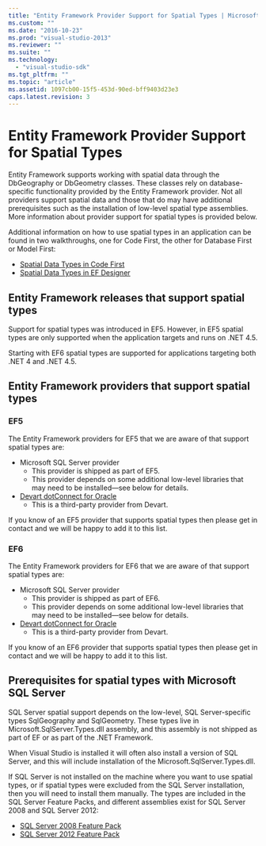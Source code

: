 ```yaml
---
title: "Entity Framework Provider Support for Spatial Types | Microsoft Docs"
ms.custom: ""
ms.date: "2016-10-23"
ms.prod: "visual-studio-2013"
ms.reviewer: ""
ms.suite: ""
ms.technology: 
  - "visual-studio-sdk"
ms.tgt_pltfrm: ""
ms.topic: "article"
ms.assetid: 1097cb00-15f5-453d-90ed-bff9403d23e3
caps.latest.revision: 3
---
```

# Entity Framework Provider Support for Spatial Types
Entity Framework supports working with spatial data through the DbGeography or DbGeometry classes. These classes rely on database-specific functionality provided by the Entity Framework provider. Not all providers support spatial data and those that do may have additional prerequisites such as the installation of low-level spatial type assemblies. More information about provider support for spatial types is provided below.  
  
Additional information on how to use spatial types in an application can be found in two walkthroughs, one for Code First, the other for Database First or Model First:  
  
- [Spatial Data Types in Code First](../ef6/entity-framework-spatial-code-first-ef5-onwards.md)  
- [Spatial Data Types in EF Designer](../ef6/entity-framework-spatial-ef-designer-ef5-onwards.md)  
  
## Entity Framework releases that support spatial types  
  
Support for spatial types was introduced in EF5. However, in EF5 spatial types are only supported when the application targets and runs on .NET 4.5.  
  
Starting with EF6 spatial types are supported for applications targeting both .NET 4 and .NET 4.5.  
  
## Entity Framework providers that support spatial types  
  
### EF5  
  
The Entity Framework providers for EF5 that we are aware of that support spatial types are:  
  
- Microsoft SQL Server provider  
    - This provider is shipped as part of EF5.  
    - This provider depends on some additional low-level libraries that may need to be installed—see below for details.  
- [Devart dotConnect for Oracle](http://www.devart.com/dotconnect/oracle/)  
    - This is a third-party provider from Devart.  
  
If you know of an EF5 provider that supports spatial types then please get in contact and we will be happy to add it to this list.  
  
### EF6  
  
The Entity Framework providers for EF6 that we are aware of that support spatial types are:  
  
- Microsoft SQL Server provider  
    - This provider is shipped as part of EF6.  
    - This provider depends on some additional low-level libraries that may need to be installed—see below for details.  
- [Devart dotConnect for Oracle](http://www.devart.com/dotconnect/oracle/)  
    - This is a third-party provider from Devart.  
  
If you know of an EF6 provider that supports spatial types then please get in contact and we will be happy to add it to this list.  
  
## Prerequisites for spatial types with Microsoft SQL Server  
  
SQL Server spatial support depends on the low-level, SQL Server-specific types SqlGeography and SqlGeometry. These types live in Microsoft.SqlServer.Types.dll assembly, and this assembly is not shipped as part of EF or as part of the .NET Framework.  
  
When Visual Studio is installed it will often also install a version of SQL Server, and this will include installation of the Microsoft.SqlServer.Types.dll.  
  
If SQL Server is not installed on the machine where you want to use spatial types, or if spatial types were excluded from the SQL Server installation, then you will need to install them manually. The types are included in the SQL Server Feature Packs, and different assemblies exist for SQL Server 2008 and SQL Server 2012:  
  
- [SQL Server 2008 Feature Pack](https://www.microsoft.com/en-gb/download/details.aspx?id=30440)  
- [SQL Server 2012 Feature Pack](https://www.microsoft.com/en-us/download/details.aspx?id=29065)  
  